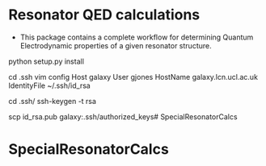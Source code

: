 # Resonator QED calculations

* This package contains a complete workflow for determining Quantum Electrodynamic properties of a given resonator structure.

python setup.py install

cd .ssh
vim config
Host galaxy
	User gjones
	HostName galaxy.lcn.ucl.ac.uk
	IdentityFile ~/.ssh/id_rsa

cd .ssh/
ssh-keygen -t rsa

scp id_rsa.pub galaxy:.ssh/authorized_keys# SpecialResonatorCalcs
# SpecialResonatorCalcs

